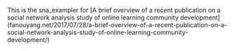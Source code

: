 This is the sna_exampler for 
[A brief overview of a recent publication on a social network analysis study of online learning community development] (fanouyang.net/2017/07/28/a-brief-overview-of-a-recent-publication-on-a-social-network-analysis-study-of-online-learning-community-development/)
